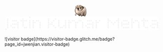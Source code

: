 <p align="center">
  <img src="assets/nervous-dog-spinning.gif" width="40" style="vertical-align: middle; margin-right: 10px;" />
  <strong style="font-size: 2em;">
    <img src="assets/jkm.png" width="500" />
  </strong>
</p>
![visitor badge](https://visitor-badge.glitch.me/badge?page_id=jwenjian.visitor-badge)
